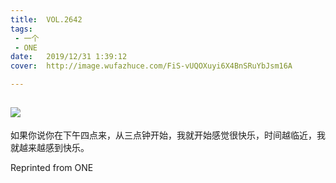 ```yaml
---
title:	VOL.2642
tags:
 - 一个
 - ONE
date:	2019/12/31 1:39:12
cover:	http://image.wufazhuce.com/FiS-vUQOXuyi6X4BnSRuYbJsm16A

---
```

![](http://image.wufazhuce.com/FiS-vUQOXuyi6X4BnSRuYbJsm16A)
---

如果你说你在下午四点来，从三点钟开始，我就开始感觉很快乐，时间越临近，我就越来越感到快乐。
 
Reprinted from ONE
